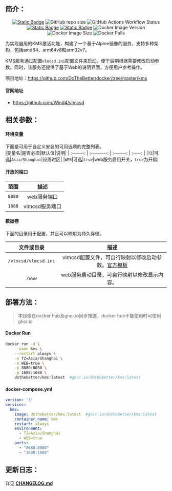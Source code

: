 ## 简介：
<p align="center">
<a target="_blank" href="https://github.com/DoTheBetter/docker/tree/master/kms"><img alt="Static Badge" src="https://img.shields.io/badge/Github-DoTheBetter%2Fdocker-brightgreen"></a>
<img alt="GitHub repo size" src="https://img.shields.io/github/repo-size/DoTheBetter/docker?label=GitHub%20repo%20size">
<img alt="GitHub Actions Workflow Status" src="https://img.shields.io/github/actions/workflow/status/DoTheBetter/docker/DockerBuild_kms.yml?label=GitHub%20Actions%20Workflow%20Status">
<br>
<a target="_blank" href="https://github.com/DoTheBetter/docker/pkgs/container/kms"><img alt="Static Badge" src="https://img.shields.io/badge/ghcr.io-dothebetter%2Fkms-brightgreen"></a>
<a target="_blank" href="https://hub.docker.com/r/dothebetter/kms"><img alt="Static Badge" src="https://img.shields.io/badge/docker.io-dothebetter%2Fkms-brightgreen"></a>
<img alt="Docker Image Version" src="https://img.shields.io/docker/v/dothebetter/kms?label=Image%20Version">
<img alt="Docker Image Size" src="https://img.shields.io/docker/image-size/dothebetter/kms?label=Image%20Size">
<img alt="Docker Pulls" src="https://img.shields.io/docker/pulls/dothebetter/kms?label=Docker%20Pulls">
</p>
为实现自用的KMS激活功能，构建了一个基于Alpine镜像的服务，支持多种架构，包括amd64、arm64v8和arm32v7。

KMS服务通过配置`vlmcsd.ini`配置文件来启动，便于后期根据需要修改启动参数。同时，该服务还提供了基于Web的说明界面，方便用户参考操作。

项目地址：https://github.com/DoTheBetter/docker/tree/master/kms

#### 官网地址
* https://github.com/Wind4/vlmcsd

## 相关参数：

#### 环境变量
下面是可用于自定义安装的可用选项的完整列表。  
|变量名|是否必须|默认值|说明|
| :------: | :--------: | :------: | :----: |
|`TZ`|可选|`Asia/Shanghai`|设置时区|
|`WEB`|可选|`true`|web服务启用开关，`true`为开启|

#### 开放的端口

|范围|描述|
| :----: | :----: |
|`8080`|web服务端口|
|`1688`|vlmcsd服务端口|

#### 数据卷

下面的目录用于配置，并且可以映射为持久存储。  

|文件或目录|描述|
| :----: | :----: |
|`/vlmcsd/vlmcsd.ini`|vlmcsd配置文件，可自行映射以修改启动参数。[官方模板](https://github.com/Wind4/vlmcsd/tree/master/etc)|
|`/www`|web服务启动目录，可自行映射以修改显示内容。|

## 部署方法：

> 本镜像在docker hub及ghcr.io同步推送，docker hub不能使用时可使用ghcr.io

#### Docker Run

```bash
docker run -d \
    --name kms \
    --restart always \
    -e TZ=Asia/Shanghai \
    -e WEB=true \
    -p 8080:8080 \
    -p 1688:1688 \
    dothebetter/kms:latest  #ghcr.io/dothebetter/kms:latest
```

#### docker-compose.yml

```yaml
version: '3'
services:
  kms:
    image: dothebetter/kms:latest  #ghcr.io/dothebetter/kms:latest
    container_name: kms
    restart: always
    environment:
      - TZ=Asia/Shanghai
      - WEB=true
    ports:
      - "8080:8080"
      - "1688:1688"
```
## 更新日志：
详见 **[CHANGELOG.md](./CHANGELOG.md)**